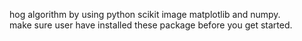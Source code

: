 hog algorithm by using python scikit image matplotlib and numpy.<br>
make sure user have installed these package before you get started.
